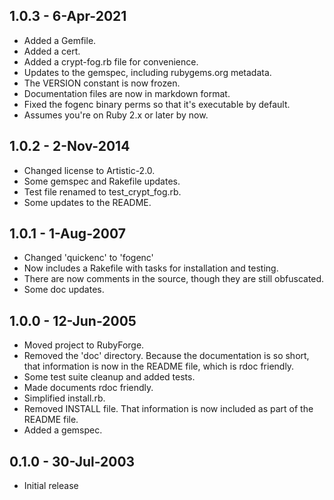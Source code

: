 ## 1.0.3 - 6-Apr-2021
* Added a Gemfile.
* Added a cert.
* Added a crypt-fog.rb file for convenience.
* Updates to the gemspec, including rubygems.org metadata.
* The VERSION constant is now frozen.
* Documentation files are now in markdown format.
* Fixed the fogenc binary perms so that it's executable by default.
* Assumes you're on Ruby 2.x or later by now.

## 1.0.2 - 2-Nov-2014
* Changed license to Artistic-2.0.
* Some gemspec and Rakefile updates.
* Test file renamed to test_crypt_fog.rb.
* Some updates to the README.

## 1.0.1 - 1-Aug-2007
* Changed 'quickenc' to 'fogenc'
* Now includes a Rakefile with tasks for installation and testing.
* There are now comments in the source, though they are still obfuscated.
* Some doc updates.

## 1.0.0 - 12-Jun-2005
* Moved project to RubyForge.
* Removed the 'doc' directory.  Because the documentation is so short, that
  information is now in the README file, which is rdoc friendly.
* Some test suite cleanup and added tests.
* Made documents rdoc friendly.
* Simplified install.rb.
* Removed INSTALL file.  That information is now included as part of the
  README file.
* Added a gemspec.

## 0.1.0 - 30-Jul-2003
- Initial release
